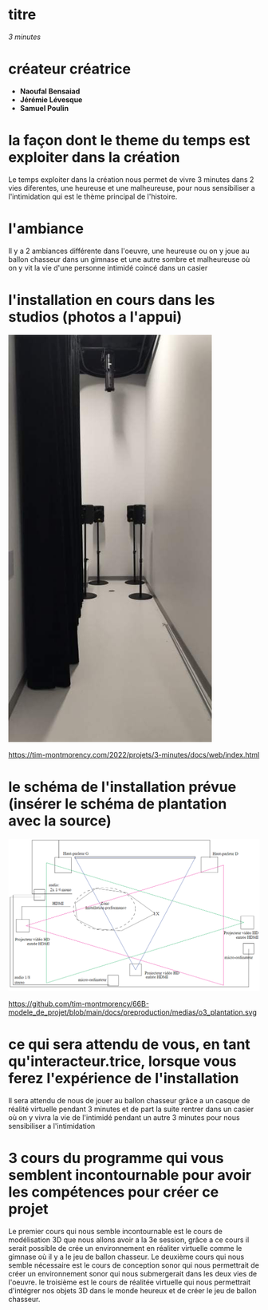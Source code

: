 # titre
*3 minutes*
# créateur créatrice
- **Naoufal Bensaiad**
- **Jérémie Lévesque**
- **Samuel Poulin**
# la façon dont le theme du temps est exploiter dans la création
Le temps exploiter dans la création nous permet de vivre 3 minutes dans 2 vies diferentes, une heureuse et une malheureuse, pour nous sensibiliser a l'intimidation qui est le thème principal de l'histoire.
# l'ambiance
Il y a 2 ambiances différente dans l'oeuvre, une heureuse ou on y joue au ballon chasseur dans un gimnase et une autre sombre et malheureuse où on y vit la vie d'une personne intimidé coincé dans un casier
# l'installation en cours dans les studios (photos a l'appui)
![image de l'installation de 3 Minutes](media/image_3_minutes.png)

https://tim-montmorency.com/2022/projets/3-minutes/docs/web/index.html
# le schéma de l'installation prévue (insérer le schéma de plantation avec la source)
![image du schéma de plentation](media/image_3_minutes_plentation.png)

https://github.com/tim-montmorency/66B-modele_de_projet/blob/main/docs/preproduction/medias/o3_plantation.svg
# ce qui sera attendu de vous, en tant qu'interacteur.trice, lorsque vous ferez l'expérience de l'installation
Il sera attendu de nous de jouer au ballon chasseur grâce a un casque de réalité virtuelle pendant 3 minutes et de part la suite rentrer dans un casier où on y vivra la vie de l'intimidé pendant un autre 3 minutes pour nous sensibiliser a l'intimidation 
# 3 cours du programme qui vous semblent incontournable pour avoir les compétences pour créer ce projet
Le premier cours qui nous semble incontournable est le cours de modélisation 3D que nous allons avoir a la 3e session, grâce a ce cours il serait possible de crée un environnement en réaliter virtuelle comme le gimnase où il y a le jeu de ballon chasseur. Le deuxième cours qui nous semble nécessaire est le cours de conception sonor qui nous permettrait de créer un environnement sonor qui nous submergerait dans les deux vies de l'oeuvre. le troisième est le cours de réalitée virtuelle qui nous permettrait d'intégrer nos objets 3D dans le monde heureux et de créer le jeu de ballon chasseur.   
